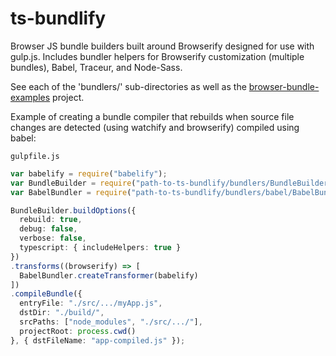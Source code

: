 ts-bundlify
==============

Browser JS bundle builders built around Browserify designed for use with gulp.js. 
Includes bundler helpers for Browserify customization (multiple bundles), Babel, Traceur, and Node-Sass.

See each of the 'bundlers/' sub-directories as well as the [browser-bundle-examples](https://github.com/TeamworkGuy2/browser-bundle-examples) project.

Example of creating a bundle compiler that rebuilds when source file changes are detected (using watchify and browserify) compiled using babel:

`gulpfile.js`
```ts
var babelify = require("babelify");
var BundleBuilder = require("path-to-ts-bundlify/bundlers/BundleBuilder");
var BabelBundler = require("path-to-ts-bundlify/bundlers/babel/BabelBundler");

BundleBuilder.buildOptions({
  rebuild: true,
  debug: false,
  verbose: false,
  typescript: { includeHelpers: true }
})
.transforms((browserify) => [
  BabelBundler.createTransformer(babelify)
])
.compileBundle({
  entryFile: "./src/.../myApp.js",
  dstDir: "./build/",
  srcPaths: ["node_modules", "./src/.../"],
  projectRoot: process.cwd()
}, { dstFileName: "app-compiled.js" });
```